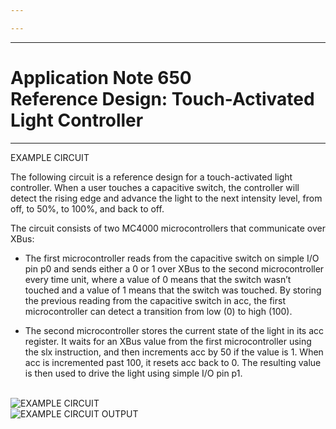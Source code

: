 ```yaml
---

---
```


----

# Application Note 650<br>Reference Design: Touch-Activated Light Controller

----

<WideSubtitleBlock>EXAMPLE CIRCUIT</WideSubtitleBlock>

The following circuit is a reference design for a touch-activated light controller. When a user touches
a capacitive switch, the controller will detect the rising edge and advance the light to the next intensity
level, from off, to 50%, to 100%, and back to off.

The circuit consists of two MC4000 microcontrollers that communicate over XBus:

- The first microcontroller reads from the capacitive switch on simple I/O pin p0 and sends either a
0 or 1 over XBus to the second microcontroller every time unit, where a value of 0 means that the
switch wasn’t touched and a value of 1 means that the switch was touched. By storing the previous
reading from the capacitive switch in acc, the first microcontroller can detect a transition from low
(0) to high (100).

- The second microcontroller stores the current state of the light in its acc register. It waits for an XBus
value from the first microcontroller using the slx instruction, and then increments acc by 50 if the
value is 1. When acc is incremented past 100, it resets acc back to 0. The resulting value is then
used to drive the light using simple I/O pin p1.

<br>
<img src="/images/14.webp" alt="EXAMPLE CIRCUIT" >
<br>
<img src="/images/15.webp" alt="EXAMPLE CIRCUIT OUTPUT" >